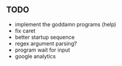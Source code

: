 ## TODO
- implement the goddamn programs (help)
- fix caret
- better startup sequence
- regex argument parsing?
- program wait for input
- google analytics
